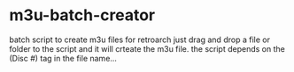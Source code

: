 # m3u-batch-creator
batch script to create m3u files for retroarch 
just drag and drop a file or folder to the script and it will crteate the m3u file.
the script depends on the (Disc #) tag in the file name...
